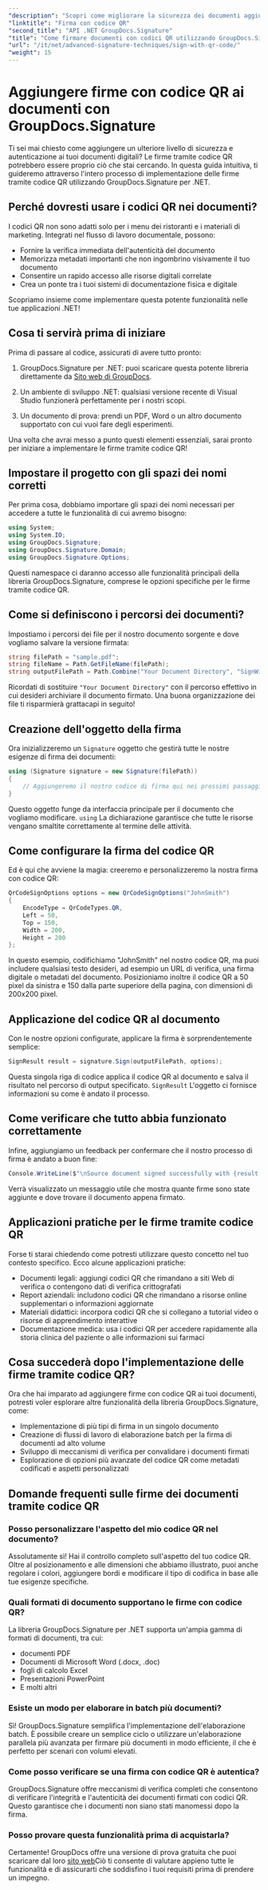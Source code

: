 ```yaml
---
"description": "Scopri come migliorare la sicurezza dei documenti aggiungendo firme tramite codice QR con GroupDocs.Signature per .NET. Implementazione semplice con esempi di codice completi."
"linktitle": "Firma con codice QR"
"second_title": "API .NET GroupDocs.Signature"
"title": "Come firmare documenti con codici QR utilizzando GroupDocs.Signature"
"url": "/it/net/advanced-signature-techniques/sign-with-qr-code/"
"weight": 15
---
```


# Aggiungere firme con codice QR ai documenti con GroupDocs.Signature

Ti sei mai chiesto come aggiungere un ulteriore livello di sicurezza e autenticazione ai tuoi documenti digitali? Le firme tramite codice QR potrebbero essere proprio ciò che stai cercando. In questa guida intuitiva, ti guideremo attraverso l'intero processo di implementazione delle firme tramite codice QR utilizzando GroupDocs.Signature per .NET.

## Perché dovresti usare i codici QR nei documenti?

I codici QR non sono adatti solo per i menu dei ristoranti e i materiali di marketing. Integrati nel flusso di lavoro documentale, possono:

- Fornire la verifica immediata dell'autenticità del documento
- Memorizza metadati importanti che non ingombrino visivamente il tuo documento
- Consentire un rapido accesso alle risorse digitali correlate
- Crea un ponte tra i tuoi sistemi di documentazione fisica e digitale

Scopriamo insieme come implementare questa potente funzionalità nelle tue applicazioni .NET!

## Cosa ti servirà prima di iniziare

Prima di passare al codice, assicurati di avere tutto pronto:

1. GroupDocs.Signature per .NET: puoi scaricare questa potente libreria direttamente da [Sito web di GroupDocs](https://releases.groupdocs.com/signature/net/).

2. Un ambiente di sviluppo .NET: qualsiasi versione recente di Visual Studio funzionerà perfettamente per i nostri scopi.

3. Un documento di prova: prendi un PDF, Word o un altro documento supportato con cui vuoi fare degli esperimenti.

Una volta che avrai messo a punto questi elementi essenziali, sarai pronto per iniziare a implementare le firme tramite codice QR!

## Impostare il progetto con gli spazi dei nomi corretti

Per prima cosa, dobbiamo importare gli spazi dei nomi necessari per accedere a tutte le funzionalità di cui avremo bisogno:

```csharp
using System;
using System.IO;
using GroupDocs.Signature;
using GroupDocs.Signature.Domain;
using GroupDocs.Signature.Options;
```

Questi namespace ci daranno accesso alle funzionalità principali della libreria GroupDocs.Signature, comprese le opzioni specifiche per le firme tramite codice QR.

## Come si definiscono i percorsi dei documenti?

Impostiamo i percorsi dei file per il nostro documento sorgente e dove vogliamo salvare la versione firmata:

```csharp
string filePath = "sample.pdf";
string fileName = Path.GetFileName(filePath);
string outputFilePath = Path.Combine("Your Document Directory", "SignWithQRCode", fileName);
```

Ricordati di sostituire `"Your Document Directory"` con il percorso effettivo in cui desideri archiviare il documento firmato. Una buona organizzazione dei file ti risparmierà grattacapi in seguito!

## Creazione dell'oggetto della firma

Ora inizializzeremo un `Signature` oggetto che gestirà tutte le nostre esigenze di firma dei documenti:

```csharp
using (Signature signature = new Signature(filePath))
{
    // Aggiungeremo il nostro codice di firma qui nei prossimi passaggi
}
```

Questo oggetto funge da interfaccia principale per il documento che vogliamo modificare. `using` La dichiarazione garantisce che tutte le risorse vengano smaltite correttamente al termine delle attività.

## Come configurare la firma del codice QR

Ed è qui che avviene la magia: creeremo e personalizzeremo la nostra firma con codice QR:

```csharp
QrCodeSignOptions options = new QrCodeSignOptions("JohnSmith")
{
    EncodeType = QrCodeTypes.QR,
    Left = 50,
    Top = 150,
    Width = 200,
    Height = 200
};
```

In questo esempio, codifichiamo "JohnSmith" nel nostro codice QR, ma puoi includere qualsiasi testo desideri, ad esempio un URL di verifica, una firma digitale o metadati del documento. Posizioniamo inoltre il codice QR a 50 pixel da sinistra e 150 dalla parte superiore della pagina, con dimensioni di 200x200 pixel.

## Applicazione del codice QR al documento

Con le nostre opzioni configurate, applicare la firma è sorprendentemente semplice:

```csharp
SignResult result = signature.Sign(outputFilePath, options);
```

Questa singola riga di codice applica il codice QR al documento e salva il risultato nel percorso di output specificato. `SignResult` L'oggetto ci fornisce informazioni su come è andato il processo.

## Come verificare che tutto abbia funzionato correttamente

Infine, aggiungiamo un feedback per confermare che il nostro processo di firma è andato a buon fine:

```csharp
Console.WriteLine($"\nSource document signed successfully with {result.Succeeded.Count} signature(s).\nFile saved at {outputFilePath}.");
```

Verrà visualizzato un messaggio utile che mostra quante firme sono state aggiunte e dove trovare il documento appena firmato.

## Applicazioni pratiche per le firme tramite codice QR

Forse ti starai chiedendo come potresti utilizzare questo concetto nel tuo contesto specifico. Ecco alcune applicazioni pratiche:

- Documenti legali: aggiungi codici QR che rimandano a siti Web di verifica o contengono dati di verifica crittografati
- Report aziendali: includono codici QR che rimandano a risorse online supplementari o informazioni aggiornate
- Materiali didattici: incorpora codici QR che si collegano a tutorial video o risorse di apprendimento interattive
- Documentazione medica: usa i codici QR per accedere rapidamente alla storia clinica del paziente o alle informazioni sui farmaci

## Cosa succederà dopo l'implementazione delle firme tramite codice QR?

Ora che hai imparato ad aggiungere firme con codice QR ai tuoi documenti, potresti voler esplorare altre funzionalità della libreria GroupDocs.Signature, come:

- Implementazione di più tipi di firma in un singolo documento
- Creazione di flussi di lavoro di elaborazione batch per la firma di documenti ad alto volume
- Sviluppo di meccanismi di verifica per convalidare i documenti firmati
- Esplorazione di opzioni più avanzate del codice QR come metadati codificati e aspetti personalizzati

## Domande frequenti sulle firme dei documenti tramite codice QR

### Posso personalizzare l'aspetto del mio codice QR nel documento?

Assolutamente sì! Hai il controllo completo sull'aspetto del tuo codice QR. Oltre al posizionamento e alle dimensioni che abbiamo illustrato, puoi anche regolare i colori, aggiungere bordi e modificare il tipo di codifica in base alle tue esigenze specifiche.

### Quali formati di documento supportano le firme con codice QR?

La libreria GroupDocs.Signature per .NET supporta un'ampia gamma di formati di documenti, tra cui:
- documenti PDF
- Documenti di Microsoft Word (.docx, .doc)
- fogli di calcolo Excel
- Presentazioni PowerPoint
- E molti altri

### Esiste un modo per elaborare in batch più documenti?

Sì! GroupDocs.Signature semplifica l'implementazione dell'elaborazione batch. È possibile creare un semplice ciclo o utilizzare un'elaborazione parallela più avanzata per firmare più documenti in modo efficiente, il che è perfetto per scenari con volumi elevati.

### Come posso verificare se una firma con codice QR è autentica?

GroupDocs.Signature offre meccanismi di verifica completi che consentono di verificare l'integrità e l'autenticità dei documenti firmati con codici QR. Questo garantisce che i documenti non siano stati manomessi dopo la firma.

### Posso provare questa funzionalità prima di acquistarla?

Certamente! GroupDocs offre una versione di prova gratuita che puoi scaricare dal loro [sito web](https://releases.groupdocs.com/)Ciò ti consente di valutare appieno tutte le funzionalità e di assicurarti che soddisfino i tuoi requisiti prima di prendere un impegno.